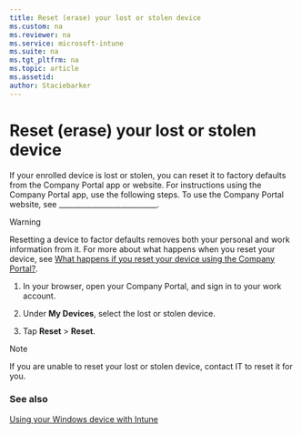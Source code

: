 ```yaml
---
title: Reset (erase) your lost or stolen device
ms.custom: na
ms.reviewer: na
ms.service: microsoft-intune
ms.suite: na
ms.tgt_pltfrm: na
ms.topic: article
ms.assetid: 
author: Staciebarker
---
```


# Reset (erase) your lost or stolen device

If your enrolled device is lost or stolen, you can reset it to factory defaults from the Company Portal app or website. For instructions using the Company Portal app, use the following steps. To use the Company Portal website, see ___________________________.


> [!WARNING]
> Resetting a device to factor defaults removes both your personal and work information from it. For more about what happens when you reset your device, see [What happens if you reset your device using the Company Portal?](what-happens-if-you-reset-your-device-using-the-company-portal-windows.md).

1.  In your browser, open your Company Portal, and sign in to your work account.

2.  Under **My Devices**, select the lost or stolen device.

3.  Tap **Reset** &gt; **Reset**.

> [!NOTE]
> If you are unable to reset your lost or stolen device, contact IT to reset it for you.

### See also
[Using your Windows device with Intune](using-your-windows-device-with-intune.md)